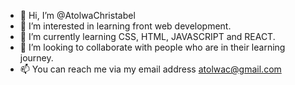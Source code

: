 - 👋 Hi, I’m @AtolwaChristabel
- 👀 I’m interested in learning front web development.
- 🌱 I’m currently learning CSS, HTML, JAVASCRIPT and REACT.
- 💞️ I’m looking to collaborate with people who are in their learning journey.
- 📫 You can reach me via my email address atolwac@gmail.com

<!---
AtolwaChristabel/AtolwaChristabel is a ✨ special ✨ repository because its `README.md` (this file) appears on your GitHub profile.
You can click the Preview link to take a look at your changes.
--->
